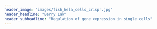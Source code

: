 ```yaml
---
header_image: "images/fish_hela_cells_crispr.jpg"
header_headline: "Berry Lab"
header_subheadline: "Regulation of gene expression in single cells"
---
```

